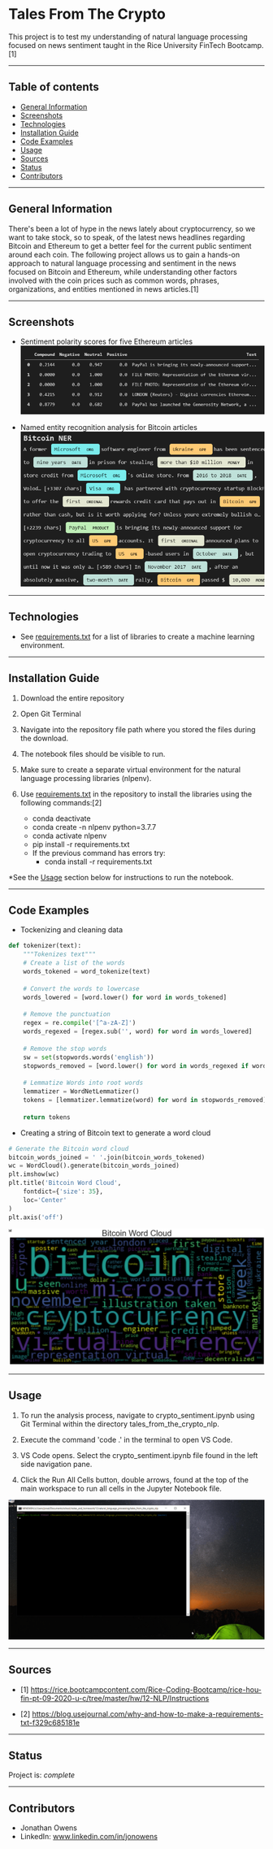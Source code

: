 # Tales From The Crypto
This project is to test my understanding of natural language processing focused on news sentiment taught in the Rice University FinTech Bootcamp.[1]

---

## Table of contents
* [General Information](#general-information)
* [Screenshots](#screenshots)
* [Technologies](#technologies)
* [Installation Guide](#installation-guide)
* [Code Examples](#code-examples)
* [Usage](#usage)
* [Sources](#sources)
* [Status](#status)
* [Contributors](#contributors)

---

## General Information

There's been a lot of hype in the news lately about cryptocurrency, so we want to take stock, so to speak, of the latest news headlines regarding Bitcoin and Ethereum to get a better feel for the current public sentiment around each coin.  The following project allows us to gain a hands-on approach to natural language processing and sentiment in the news focused on Bitcoin and Ethereum, while understanding other factors involved with the coin prices such as common words, phrases, organizations, and entities mentioned in news articles.[1]

---

## Screenshots

* Sentiment polarity scores for five Ethereum articles
![Five Ethereum Sentiment Scores](./images/five_ethereum_sentiment_scores.png)

* Named entity recognition analysis for Bitcoin articles
![Bitcoin Named Entity Recognition](./images/bitcoin_named_entity_recognition.png)

---

## Technologies

* See [requirements.txt](requirements.txt) for a list of libraries to create a machine learning environment.

---

## Installation Guide

1. Download the entire repository
2. Open Git Terminal
3. Navigate into the repository file path where you stored the files during the download.
4. The notebook files should be visible to run.
5. Make sure to create a separate virtual environment for the natural language processing libraries (nlpenv).
6. Use [requirements.txt](requirements.txt) in the repository to install the libraries using the following commands:[2]

    - conda deactivate
    - conda create -n nlpenv python=3.7.7
    - conda activate nlpenv
    - pip install -r requirements.txt
    - If the previous command has errors try:
        - conda install -r requirements.txt

*See the [Usage](#usage) section below for instructions to run the notebook.

---

## Code Examples

* Tockenizing and cleaning data

```python
def tokenizer(text):
    """Tokenizes text"""
    # Create a list of the words
    words_tokened = word_tokenize(text)

    # Convert the words to lowercase
    words_lowered = [word.lower() for word in words_tokened]

    # Remove the punctuation
    regex = re.compile('[^a-zA-Z]')
    words_regexed = [regex.sub('', word) for word in words_lowered]
    
    # Remove the stop words
    sw = set(stopwords.words('english'))
    stopwords_removed = [word.lower() for word in words_regexed if word not in sw.union(sw_add_ons)]

    # Lemmatize Words into root words
    lemmatizer = WordNetLemmatizer()
    tokens = [lemmatizer.lemmatize(word) for word in stopwords_removed]

    return tokens
```

* Creating a string of Bitcoin text to generate a word cloud
```python
# Generate the Bitcoin word cloud
bitcoin_words_joined = ' '.join(bitcoin_words_tokened)
wc = WordCloud().generate(bitcoin_words_joined)
plt.imshow(wc)
plt.title('Bitcoin Word Cloud',
    fontdict={'size': 35},
    loc='Center'
)
plt.axis('off')
```

![Bitcoin Word Cloud](./images/bitcoin_word_cloud.png)

---

## Usage

1. To run the analysis process, navigate to crypto_sentiment.ipynb using Git Terminal within the directory tales_from_the_crypto_nlp.

2. Execute the command 'code .' in the terminal to open VS Code.

3. VS Code opens.  Select the crypto_sentiment.ipynb file found in the left side navigation pane.

4. Click the Run All Cells button, double arrows, found at the top of the main workspace to run all cells in the Jupyter Notebook file.

![Run The Analysis](./images/run_analysis.gif)

---

## Sources

- [1] https://rice.bootcampcontent.com/Rice-Coding-Bootcamp/rice-hou-fin-pt-09-2020-u-c/tree/master/hw/12-NLP/Instructions

- [2] https://blog.usejournal.com/why-and-how-to-make-a-requirements-txt-f329c685181e

---

## Status

Project is: _complete_

---

## Contributors

* Jonathan Owens
* LinkedIn: www.linkedin.com/in/jonowens
